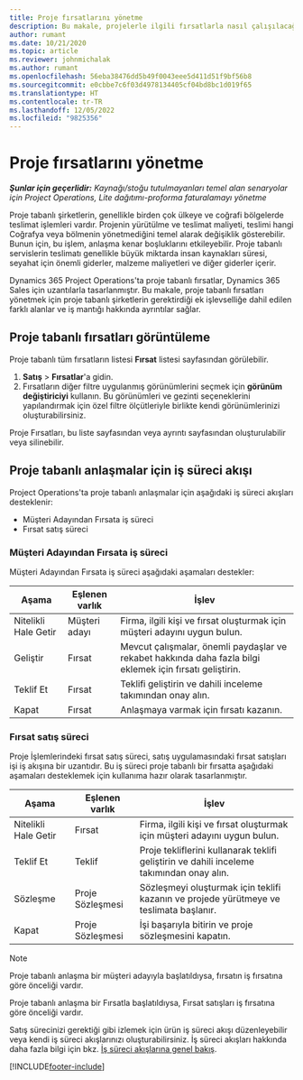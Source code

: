 ```yaml
---
title: Proje fırsatlarını yönetme
description: Bu makale, projelerle ilgili fırsatlarla nasıl çalışılacağı hakkında bilgi sağlar.
author: rumant
ms.date: 10/21/2020
ms.topic: article
ms.reviewer: johnmichalak
ms.author: rumant
ms.openlocfilehash: 56eba38476dd5b49f0043eee5d411d51f9bf56b8
ms.sourcegitcommit: e0cbbe7c6f03d4978134405cf04bd8bc1d019f65
ms.translationtype: HT
ms.contentlocale: tr-TR
ms.lasthandoff: 12/05/2022
ms.locfileid: "9825356"
---
```

# <a name="manage-project-opportunities"></a>Proje fırsatlarını yönetme

_**Şunlar için geçerlidir:** Kaynağı/stoğu tutulmayanları temel alan senaryolar için Project Operations, Lite dağıtımı-proforma faturalamayı yönetme_

Proje tabanlı şirketlerin, genellikle birden çok ülkeye ve coğrafi bölgelerde teslimat işlemleri vardır. Projenin yürütülme ve teslimat maliyeti, teslimi hangi Coğrafya veya bölmenin yönetmediğini temel alarak değişiklik gösterebilir. Bunun için, bu işlem, anlaşma kenar boşluklarını etkileyebilir. Proje tabanlı servislerin teslimatı genellikle büyük miktarda insan kaynakları süresi, seyahat için önemli giderler, malzeme maliyetleri ve diğer giderler içerir.

Dynamics 365 Project Operations'ta proje tabanlı fırsatlar, Dynamics 365 Sales için uzantılarla tasarlanmıştır. Bu makale, proje tabanlı fırsatları yönetmek için proje tabanlı şirketlerin gerektirdiği ek işlevselliğe dahil edilen farklı alanlar ve iş mantığı hakkında ayrıntılar sağlar.

## <a name="view-all-project-based-opportunities"></a>Proje tabanlı fırsatları görüntüleme

Proje tabanlı tüm fırsatların listesi **Fırsat** listesi sayfasından görülebilir. 

1. **Satış** > **Fırsatlar**'a gidin.
2. Fırsatların diğer filtre uygulanmış görünümlerini seçmek için **görünüm değiştiriciyi** kullanın. Bu görünümleri ve gezinti seçeneklerini yapılandırmak için özel filtre ölçütleriyle birlikte kendi görünümlerinizi oluşturabilirsiniz.

Proje Fırsatları, bu liste sayfasından veya ayrıntı sayfasından oluşturulabilir veya silinebilir.

## <a name="business-process-flow-for-project-based-deals"></a>Proje tabanlı anlaşmalar için iş süreci akışı

Project Operations'ta proje tabanlı anlaşmalar için aşağıdaki iş süreci akışları desteklenir:

- Müşteri Adayından Fırsata iş süreci
- Fırsat satış süreci

### <a name="lead-to-opportunity-business-process"></a>Müşteri Adayından Fırsata iş süreci 
Müşteri Adayından Fırsata iş süreci aşağıdaki aşamaları destekler:

| Aşama | Eşlenen varlık | İşlev |
| --- | --- | --- |
| Nitelikli Hale Getir | Müşteri adayı | Firma, ilgili kişi ve fırsat oluşturmak için müşteri adayını uygun bulun. |
| Geliştir | Fırsat | Mevcut çalışmalar, önemli paydaşlar ve rekabet hakkında daha fazla bilgi eklemek için fırsatı geliştirin. |
| Teklif Et | Fırsat | Teklifi geliştirin ve dahili inceleme takımından onay alın. |
| Kapat | Fırsat | Anlaşmaya varmak için fırsatı kazanın. |

### <a name="opportunity-sales-process"></a>Fırsat satış süreci
Proje İşlemlerindeki fırsat satış süreci, satış uygulamasındaki fırsat satışları işi iş akışına bir uzantıdır. Bu iş süreci proje tabanlı bir fırsatta aşağıdaki aşamaları desteklemek için kullanıma hazır olarak tasarlanmıştır.

| Aşama | Eşlenen varlık | İşlev |
| --- | --- | --- |
| Nitelikli Hale Getir | Fırsat | Firma, ilgili kişi ve fırsat oluşturmak için müşteri adayını uygun bulun. |
| Teklif Et | Teklif | Proje tekliflerini kullanarak teklifi geliştirin ve dahili inceleme takımından onay alın. |
| Sözleşme | Proje Sözleşmesi | Sözleşmeyi oluşturmak için teklifi kazanın ve projede yürütmeye ve teslimata başlanır. |
| Kapat | Proje Sözleşmesi | İşi başarıyla bitirin ve proje sözleşmesini kapatın. |

> [!NOTE]
> Proje tabanlı anlaşma bir müşteri adayıyla başlatıldıysa, fırsatın iş fırsatına göre önceliği vardır.
>
> Proje tabanlı anlaşma bir Fırsatla başlatıldıysa, Fırsat satışları iş fırsatına göre önceliği vardır.

Satış sürecinizi gerektiği gibi izlemek için ürün iş süreci akışı düzenleyebilir veya kendi iş süreci akışlarınızı oluşturabilirsiniz. İş süreci akışları hakkında daha fazla bilgi için bkz. [İş süreci akışlarına genel bakış](/dynamics365/customerengagement/on-premises/customize/business-process-flows-overview).


[!INCLUDE[footer-include](../includes/footer-banner.md)]
